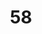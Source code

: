 ---
title: "58"
imageurl: "https://imgs1.thamizhnation.org/assets/58.webp"
dwnurl: "https://imgs1.thamizhnation.org/img/58.jpg"
tags: ['thalaivar']
---
